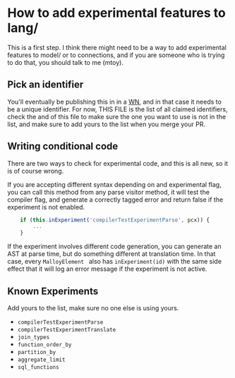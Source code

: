 # How to add experimental features to lang/

This is a first step. I think there might need to be a way to add experimental features to model/ or to connections, and if you are someone who is trying to do that, you should talk to me (mtoy).

## Pick an identifier

You'll eventually be publishing this in in a [WN](https://github.com/malloydata/whatsnext), and in that case it needs to be a unique identifier. For now, THIS FILE is the list of all claimed identifiers, check the and of this file to make sure the one you want to use is not in the list, and make sure to add yours to the list when you merge your PR.

## Writing conditional code

There are two ways to check for experimental code, and this is all new, so it is of course wrong.

If you are accepting different syntax depending on and experimental flag, you can call this method from any parse visitor method, it will test the compiler flag, and generate a correctly tagged error and return false if the experiment is not enabled.

```TypeScript
    if (this.inExperiment('compilerTestExperimentParse', pcx)) {
        ...
    }
```

If the experiment involves different code generation, you can generate an AST at parse time, but do something different at translation time. In that case, every `MalloyElement ` also has `inExperiment(id)` with the same side effect that it will log an error message if the experiment is not active.

## Known Experiments

Add yours to the list, make sure no one else is using yours.

* `compilerTestExperimentParse`
* `compilerTestExperimentTranslate`
* `join_types`
* `function_order_by`
* `partition_by`
* `aggregate_limit`
* `sql_functions`
